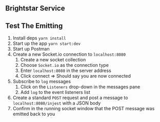 ## Brightstar Service

## Test The Emitting

1. Install deps `yarn install`
2. Start up the app `yarn start:dev`
3. Start up Postman
4. Create a new Socket.io connection to `localhost:8080`
    1. Create a new socket collection
    2. Choose `Socket.io` as the connection type
    3. Enter `localhost:8080` in the server address
    4. Click connect => Should say you are now connected
5. Subscribe to `log` messages
    1. Click on the `Listeners` drop-down in the messages pane
    2. Add `log` to the event listeners list
6. Create a standard `POST` request and post a message to `localhost:8080/injest` with a JSON body
7. Confirm in the running socket window that the POST message was emitted back to you